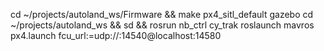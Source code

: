 cd ~/projects/autoland_ws/Firmware && make px4_sitl_default gazebo
cd ~/projects/autoland_ws && sd &&  rosrun nb_ctrl cy_trak
roslaunch mavros px4.launch fcu_url:=udp://:14540@localhost:14580